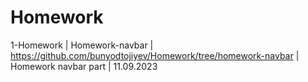 # Homework
1-Homework | Homework-navbar | https://github.com/bunyodtojiyev/Homework/tree/homework-navbar | Homework navbar part | 11.09.2023